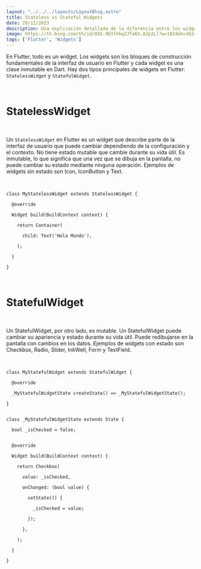 ```yaml
---
layout: "../../../layouts/LayoutBlog.astro"
title: Stateless vs Stateful Widgets
date: 29/11/2023
description: Una explicación detallada de la diferencia entre los widgets Stateless y Stateful en Flutter.
image: https://th.bing.com/th/id/OIG.9EXlhkqZJTaKX.AZp2Ll?w=1024&h=1024&rs=1&pid=ImgDetMain
tags: ['Flutter', 'Widgets']
---
```


En Flutter, todo es un widget. Los widgets son los bloques de construcción fundamentales de la interfaz de usuario en Flutter y cada widget es una clase inmutable en Dart. Hay dos tipos principales de widgets en Flutter: `StatelessWidget` y `StatefulWidget`.

<br>

# StatelessWidget

<br>

Un `StatelessWidget` en Flutter es un widget que describe parte de la interfaz de usuario que puede cambiar dependiendo de la configuración y el contexto. No tiene estado mutable que cambie durante su vida útil. Es inmutable, lo que significa que una vez que se dibuja en la pantalla, no puede cambiar su estado mediante ninguna operación. Ejemplos de widgets sin estado son Icon, IconButton y Text.

<br>
<div class="mockup-code">
  <pre data-prefix="1"><code>class MyStatelessWidget extends StatelessWidget {</code></pre> 
  <pre data-prefix="2"><code>  @override</code></pre> 
  <pre data-prefix="3"><code>  Widget build(BuildContext context) {</code></pre>
  <pre data-prefix="4"><code>    return Container(</code></pre>
  <pre data-prefix="5"><code>      child: Text('Hola Mundo'),</code></pre>
  <pre data-prefix="6"><code>    );</code></pre>
  <pre data-prefix="7"><code>  }</code></pre>
  <pre data-prefix="8"><code>}</code></pre>
</div>
<br>

# StatefulWidget

<br>

Un StatefulWidget, por otro lado, es mutable. Un StatefulWidget puede cambiar su apariencia y estado durante su vida útil. Puede redibujarse en la pantalla con cambios en los datos. Ejemplos de widgets con estado son Checkbox, Radio, Slider, InkWell, Form y TextField.


<br>
<div class="mockup-code">
  <pre data-prefix="1"><code>class MyStatefulWidget extends StatefulWidget {</code></pre>
  <pre data-prefix="2"><code>  @override</code></pre>
  <pre data-prefix="3"><code>  _MyStatefulWidgetState createState() => _MyStatefulWidgetState();</code></pre>
  <pre data-prefix="4"><code>}</code></pre>
  <pre data-prefix="5"><code></code></pre>
  <pre data-prefix="6"><code>class _MyStatefulWidgetState extends State<MyStatefulWidget> {</code></pre>
  <pre data-prefix="7"><code>  bool _isChecked = false;</code></pre>
  <pre data-prefix="8"><code></code></pre>
  <pre data-prefix="9"><code>  @override</code></pre>
  <pre data-prefix="10"><code>  Widget build(BuildContext context) {</code></pre>
  <pre data-prefix="11"><code>    return Checkbox(</code></pre>
  <pre data-prefix="12"><code>      value: _isChecked,</code></pre>
  <pre data-prefix="13"><code>      onChanged: (bool value) {</code></pre>
  <pre data-prefix="14"><code>        setState(() {</code></pre>
  <pre data-prefix="15"><code>          _isChecked = value;</code></pre>
  <pre data-prefix="16"><code>        });</code></pre>
  <pre data-prefix="17"><code>      },</code></pre>
  <pre data-prefix="18"><code>    );</code></pre>
  <pre data-prefix="19"><code>  }</code></pre>
  <pre data-prefix="20"><code>}</code></pre>
</div>
<br>
